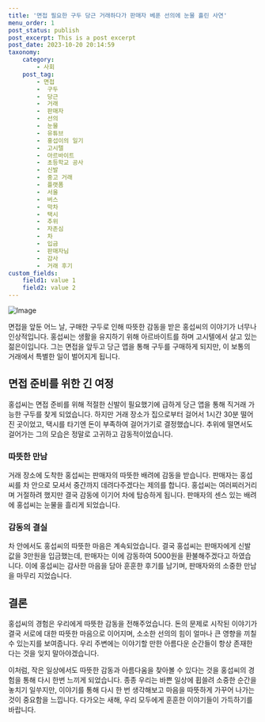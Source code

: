 ```yaml
---
title: '면접 필요한 구두 당근 거래하다가 판매자 베푼 선의에 눈물 흘린 사연'
menu_order: 1
post_status: publish
post_excerpt: This is a post excerpt
post_date: 2023-10-20 20:14:59
taxonomy:
    category:
        - 사회
    post_tag:
        - 면접
        -  구두
        -  당근
        -  거래
        -  판매자
        -  선의
        -  눈물
        -  유튜브
        -  홍섭이의 일기
        -  고시텔
        -  아르바이트
        -  초등학교 공사
        -  신발
        -  중고 거래
        -  플랫폼
        -  서울
        -  버스
        -  막차
        -  택시
        -  추위
        -  자존심
        -  차
        -  입금
        -  판매자님
        -  감사
        -  거래 후기
custom_fields:
    field1: value 1
    field2: value 2
---
```


![Image](https://imgnews.pstatic.net/image/022/2024/02/06/20240206512324_20240206212202812.png?type=w647)


면접을 앞둔 어느 날, 구매한 구두로 인해 따뜻한 감동을 받은 홍섭씨의 이야기가 너무나 인상적입니다. 홍섭씨는 생활을 유지하기 위해 아르바이트를 하며 고시텔에서 살고 있는 젊은이입니다. 그는 면접을 앞두고 당근 앱을 통해 구두를 구매하게 되지만, 이 보통의 거래에서 특별한 일이 벌어지게 됩니다.

## 면접 준비를 위한 긴 여정
홍섭씨는 면접 준비를 위해 적절한 신발이 필요했기에 급하게 당근 앱을 통해 직거래 가능한 구두를 찾게 되었습니다. 하지만 거래 장소가 집으로부터 걸어서 1시간 30분 떨어진 곳이었고, 택시를 타기엔 돈이 부족하여 걸어가기로 결정했습니다. 추위에 떨면서도 걸어가는 그의 모습은 정말로 고귀하고 감동적이었습니다.

### 따뜻한 만남
거래 장소에 도착한 홍섭씨는 판매자의 따뜻한 배려에 감동을 받습니다. 판매자는 홍섭씨를 차 안으로 모셔서 중간까지 데려다주겠다는 제의를 합니다. 홍섭씨는 여러찌러거리며 거절하려 했지만 결국 감동에 이기어 차에 탑승하게 됩니다. 판매자의 센스 있는 배려에 홍섭씨는 눈물을 흘리게 되었습니다.

### 감동의 결실
차 안에서도 홍섭씨의 따뜻한 마음은 계속되었습니다. 결국 홍섭씨는 판매자에게 신발 값을 3만원을 입금했는데, 판매자는 이에 감동하여 5000원을 환불해주겠다고 하였습니다. 이에 홍섭씨는 감사한 마음을 담아 훈훈한 후기를 남기며, 판매자와의 소중한 만남을 마무리 지었습니다.

## 결론
홍섭씨의 경험은 우리에게 따뜻한 감동을 전해주었습니다. 돈의 문제로 시작된 이야기가 결국 서로에 대한 따뜻한 마음으로 이어지며, 소소한 선의의 힘이 얼마나 큰 영향을 끼칠 수 있는지를 보여줍니다. 우리 주변에는 이야기할 만한 아름다운 순간들이 항상 존재한다는 것을 잊지 말아야겠습니다.

이처럼, 작은 일상에서도 따뜻한 감동과 아름다움을 찾아볼 수 있다는 것을 홍섭씨의 경험을 통해 다시 한번 느끼게 되었습니다. 종종 우리는 바쁜 일상에 휩쓸려 소중한 순간을 놓치기 일쑤지만, 이야기를 통해 다시 한 번 생각해보고 마음을 따뜻하게 가꾸어 나가는 것이 중요함을 느낍니다. 다가오는 새해, 우리 모두에게 훈훈한 이야기들이 가득하기를 바랍니다.
